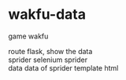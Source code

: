 # wakfu-data
game wakfu   

route    flask, show the data  
sprider    selenium sprider   
data     data of sprider
template  html   

